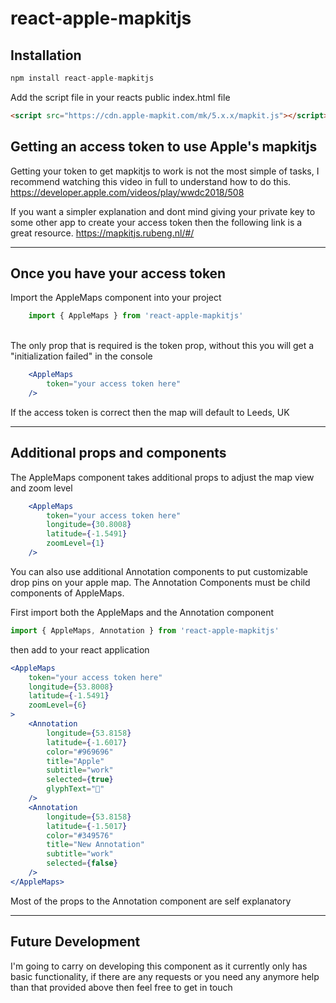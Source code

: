 # react-apple-mapkitjs

## Installation

```javascript
npm install react-apple-mapkitjs
```

Add the script file in your reacts public index.html file

```html
<script src="https://cdn.apple-mapkit.com/mk/5.x.x/mapkit.js"></script>
```

## Getting an access token to use Apple's mapkitjs

Getting your token to get mapkitjs to work is not the most simple of tasks, I recommend watching this video in full to understand how to do this.
https://developer.apple.com/videos/play/wwdc2018/508

If you want a simpler explanation and dont mind giving your private key to some other app to create your access token then the following link is a great resource.
https://mapkitjs.rubeng.nl/#/
***
## Once you have your access token

Import the AppleMaps component into your project
```jsx
    import { AppleMaps } from 'react-apple-mapkitjs'
```
<br>
The only prop that is required is the token prop, without this you will get a "initialization failed" in the console

```jsx
    <AppleMaps 
        token="your access token here"
    />
```
If the access token is correct then the map will default to Leeds, UK
***
## Additional props and components
The AppleMaps component takes additional props to adjust the map view and zoom level

```jsx
    <AppleMaps
        token="your access token here"
        longitude={30.8008}
        latitude={-1.5491}
        zoomLevel={1}
    />
```
You can also use additional Annotation components to put customizable drop pins on your apple map. The Annotation Components must be child components of AppleMaps.

First import both the AppleMaps and the Annotation component
```jsx
import { AppleMaps, Annotation } from 'react-apple-mapkitjs'
```
then add to your react application
```jsx
<AppleMaps
    token="your access token here"
    longitude={53.8008}
    latitude={-1.5491}
    zoomLevel={6}
>
    <Annotation 
        longitude={53.8158}
        latitude={-1.6017}
        color="#969696"
        title="Apple"
        subtitle="work"
        selected={true}
        glyphText=""
    />
    <Annotation 
        longitude={53.8158}
        latitude={-1.5017}
        color="#349576"
        title="New Annotation"
        subtitle="work"
        selected={false}
    />
</AppleMaps>
```
Most of the props to the Annotation component are self explanatory
***
## Future Development

I'm going to carry on developing this component as it currently only has basic functionality, if there are any requests or you need any anymore help than that provided above then feel free to get in touch

